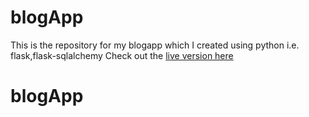 # blogApp

This is the repository for my blogapp which I created using python i.e. flask,flask-sqlalchemy
Check out the [live version here](https://tfblog.pythonanywhere.com)
# blogApp
